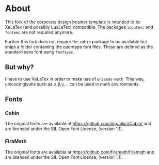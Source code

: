 # About

This fork of the corporate design beamer template is intended to be XeLaTex (and possibly LuaLaTex) compatible.
The packages `inputenc` and `fontenc` are not required anymore.

Further this fork does not require the `cabin` package to be available but ships a folder containing the opentype font files.
These are defined as the standard sans font using `fontspec`.

## But why?
I have to use XeLaTex in order to make use of `unicode-math`.
This way, unicode glyphs such as α,β,γ,… can be used in math environments.

## Fonts
### Cabin
The original fonts are available at https://github.com/impallari/Cabin/ and are licensed under the SIL Open Font License, (version 1.1).

### FiraMath
The original fonts are available at https://github.com/firamath/firamath and are licensed under the SIL Open Font License, (version 1.1).
